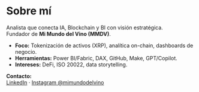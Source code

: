 # Sobre mí

Analista que conecta IA, Blockchain y BI con visión estratégica.  
Fundador de **Mi Mundo del Vino (MMDV)**.

- **Foco:** Tokenización de activos (XRP), analítica on-chain, dashboards de negocio.
- **Herramientas:** Power BI/Fabric, DAX, GitHub, Make, GPT/Copilot.
- **Intereses:** DeFi, ISO 20022, data storytelling.

**Contacto:**  
[LinkedIn](https://www.linkedin.com/in/luiseduardoromeroramos/) · [Instagram @mimundodelvino](https://instagram.com/mimundodelvino)

